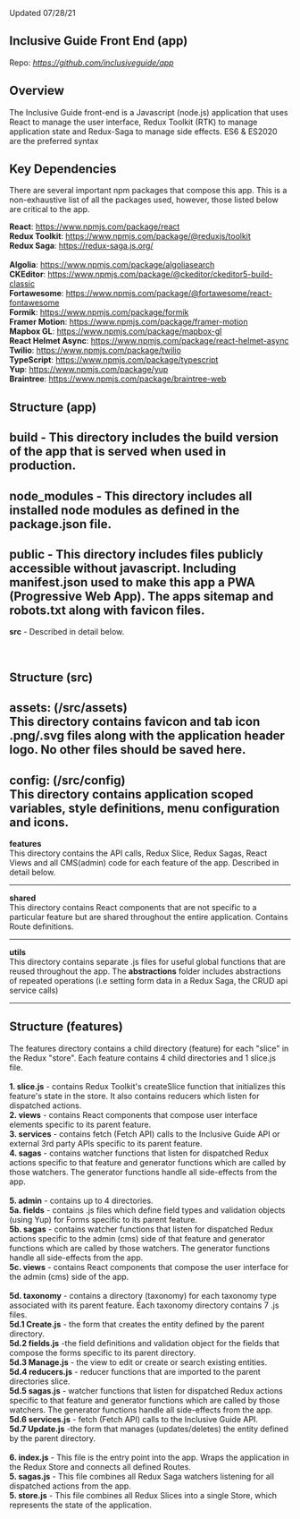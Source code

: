 Updated 07/28/21

## Inclusive Guide Front End (app)
Repo: *https://github.com/inclusiveguide/app*

## Overview

The Inclusive Guide front-end is a Javascript (node.js) application that uses React to manage the user interface, Redux Toolkit (RTK) to manage application state 
and Redux-Saga to manage side effects. ES6 & ES2020 are the preferred syntax


## Key Dependencies
There are several important npm packages that compose this app. This is a non-exhaustive list of all the packages
used, however, those listed below are critical to the app. 

**React**: https://www.npmjs.com/package/react
<br />
**Redux Toolkit**: https://www.npmjs.com/package/@reduxjs/toolkit
<br />
**Redux Saga**: https://redux-saga.js.org/
<br />
<br />
**Algolia**: https://www.npmjs.com/package/algoliasearch
<br />
**CKEditor**: https://www.npmjs.com/package/@ckeditor/ckeditor5-build-classic
<br />
**Fortawesome**: https://www.npmjs.com/package/@fortawesome/react-fontawesome
<br />
**Formik**: https://www.npmjs.com/package/formik
<br />
**Framer Motion**: https://www.npmjs.com/package/framer-motion
<br />
**Mapbox GL**: https://www.npmjs.com/package/mapbox-gl
<br />
**React Helmet Async**: https://www.npmjs.com/package/react-helmet-async
<br />
**Twilio**: https://www.npmjs.com/package/twilio
<br />
**TypeScript**: https://www.npmjs.com/package/typescript
<br />
**Yup**: https://www.npmjs.com/package/yup
<br />
**Braintree**: https://www.npmjs.com/package/braintree-web




## Structure (app)
**build** -
This directory includes the build version of the app that is served when used in production.
<br />
---
**node_modules** -
This directory includes all installed node modules as defined in the package.json file.
<br />
---
**public** -
This directory includes files publicly accessible without javascript. Including
**manifest.json** used to make this app a PWA (Progressive Web App). The apps **sitemap** and **robots.txt** along with favicon files.
---
**src** - Described in detail below.

<br />

## Structure (src)
**assets: (/src/assets)**<br />
This directory contains favicon and tab icon .png/.svg files along with the application header logo. 
No other files should be saved here.
---
**config: (/src/config)**<br/>
This directory contains application scoped variables, style definitions, menu configuration and icons.
---
**features**<br />
This directory contains the API calls, Redux Slice, Redux Sagas, React Views and all CMS(admin) code for each feature of the app. Described in detail below.

---
**shared**<br />
This directory contains React components that are not specific to a particular feature but are shared throughout 
the entire application. Contains Route definitions.
<br />


---
**utils**<br />
This directory contains separate .js files for useful global functions that are reused throughout the app.
The **abstractions** folder includes abstractions of repeated operations (i.e setting form data in a Redux Saga,
the CRUD api service calls)

---

## Structure (features)
The features directory contains a child directory (feature) for each "slice" in the Redux "store".
Each feature contains 4 child directories and 1 slice.js file. 
<br/>
<br/>
**1. slice.js** - contains Redux Toolkit's createSlice function that initializes this feature's state
in the store. It also contains reducers which listen for dispatched actions.
<br />
**2. views** - contains React components that compose user interface elements specific to its parent feature.
<br />
**3. services** - contains fetch (Fetch API) calls to the Inclusive Guide API or external 3rd party APIs specific to its parent feature.
<br />
**4. sagas** - contains watcher functions that listen for dispatched Redux actions specific to that feature and generator functions which are called by those watchers.
The generator functions handle all side-effects from the app.
<br />
<br />
**5. admin** - contains up to 4 directories. 
<br />
**5a. fields** - contains .js files which define field types and validation objects (using Yup) for Forms specific to its parent feature.
<br />
**5b. sagas** - contains watcher functions that listen for dispatched Redux actions  specific to the admin (cms) side of that feature and generator functions which are called by those watchers.
The generator functions handle all side-effects from the app.
<br />
**5c. views** - contains React components that compose the user interface for the admin (cms) side of the app.
<br />
<br />
**5d. taxonomy** - contains a directory (taxonomy) for each taxonomy type associated with its parent feature.
Each taxonomy directory contains 7 .js files.
<br />
**5d.1 Create.js** - the form that creates the entity defined by the parent directory.
<br />
**5d.2 fields.js** -the field definitions and validation object for the fields that compose the forms specific to its parent directory.
<br />
**5d.3 Manage.js** - the view to edit or create or search existing entities.
<br />
**5d.4 reducers.js** - reducer functions that are imported to the parent directories slice.
<br />
**5d.5 sagas.js** - watcher functions that listen for dispatched Redux actions specific to that feature and generator functions which are called by those watchers.
The generator functions handle all side-effects from the app.
<br />
**5d.6 services.js** - fetch (Fetch API) calls to the Inclusive Guide API.
<br />
**5d.7 Update.js** -the form that manages (updates/deletes) the entity defined by the parent directory.
<br />
<br />
**6. index.js** - This file is the entry point into the app. Wraps the application in the Redux Store and connects all defined Routes.
<br />
**5. sagas.js** - This file combines all Redux Saga watchers listening for all dispatched actions from the app.
<br />
**5. store.js** - This file combines all Redux Slices into a single Store, which represents the state of the application.
